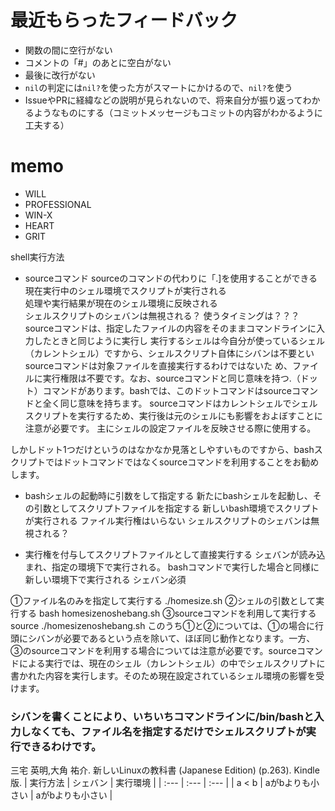 # 最近もらったフィードバック
- 関数の間に空行がない
- コメントの「#」のあとに空白がない
- 最後に改行がない
- `nil`の判定には`nil?`を使った方がスマートにかけるので、`nil?`を使う
- IssueやPRに経緯などの説明が見られないので、将来自分が振り返ってわかるようなものにする（コミットメッセージもコミットの内容がわかるように工夫する）

# memo
- WILL
- PROFESSIONAL
- WIN-X
- HEART
- GRIT

shell実行方法
- sourceコマンド
sourceのコマンドの代わりに「.]を使用することができる<br>
現在実行中のシェル環境でスクリプトが実行される<br>
処理や実行結果が現在のシェル環境に反映される<br>
シェルスクリプトのシェバンは無視される？
使うタイミングは？？？
sourceコマンドは、指定したファイルの内容をそのままコマンドラインに入力したときと同じように実行し
実行するシェルは今自分が使っているシェル（カレントシェル）ですから、シェルスクリプト自体にシバンは不要とい
sourceコマンドは対象ファイルを直接実行するわけではないた
め、ファイルに実行権限は不要です。なお、sourceコマンドと同じ意味を持つ.（ドット）コマンドがあります。bashでは、このドットコマンドはsourceコマンドと全く同じ意味を持ちます。
sourceコマンドはカレントシェルでシェルスクリプトを実行するため、実行後は元のシェルにも影響をおよぼすことに注意が必要です。
主にシェルの設定ファイルを反映させる際に使用する。

しかしドット1つだけというのはなかなか見落としやすいものですから、bashスクリプトではドットコマンドではなくsourceコマンドを利用することをお勧めします。

- bashシェルの起動時に引数をして指定する
新たにbashシェルを起動し、その引数としてスクリプトファイルを指定する
新しいbash環境でスクリプトが実行される
ファイル実行権はいらない
シェルスクリプトのシェバンは無視される？

- 実行権を付与してスクリプトファイルとして直接実行する
シェバンが読み込まれ、指定の環境下で実行される。
bashコマンドで実行した場合と同様に新しい環境下で実行される
シェバン必須



①ファイル名のみを指定して実行する
./homesize.sh
②シェルの引数として実行する
bash homesizenoshebang.sh
③sourceコマンドを利用して実行する
source ./homesizenoshebang.sh
このうち①と②については、①の場合に行頭にシバンが必要であるという点を除いて、ほぼ同じ動作となります。一方、③のsourceコマンドを利用する場合については注意が必要です。sourceコマンドによる実行では、現在のシェル（カレントシェル）の中でシェルスクリプトに書かれた内容を実行します。そのため現在設定されているシェル環境の影響を受けます。


### シバンを書くことにより、いちいちコマンドラインに/bin/bashと入力しなくても、ファイル名を指定するだけでシェルスクリプトが実行できるわけです。

三宅 英明,大角 祐介. 新しいLinuxの教科書 (Japanese Edition) (p.263). Kindle 版. 
| 実行方法 | シェバン | 実行環境 | 
| :--- | :--- | :--- |
| a < b | aがbよりも小さい | aがbよりも小さい |
